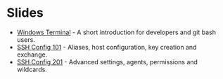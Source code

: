 # Slides

* [Windows Terminal](terminal/windows-terminal.md) - A short introduction for developers and git bash users.
* [SSH Config 101](ssh_config/ssh_config_101.md) - Aliases, host configuration, key creation and exchange.
* [SSH Config 201](ssh_config/ssh_config_201.md) - Advanced settings, agents, permissions and wildcards.